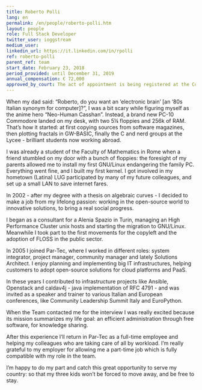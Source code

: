 ```yaml
---
title: Roberto Polli
lang: en
permalink: /en/people/roberto-polli.htm
layout: people
role: Full Stack Developer
twitter_user: ioggstream
medium_user:
linkedin_url: https://it.linkedin.com/in/rpolli
ref: roberto-polli
parent_ref: team
start_date: February 23, 2018
period_provided: until December 31, 2019
annual_compensation: € 72,000
approved_by_court: The act of appointment is being registered at the Court of Auditors
---
```

When my dad said: “Roberto, do you want an ‘electronic brain’ [an ‘80s Italian synonym for computer]?”, I was a bit scary while figuring myself as the anime hero “Neo-Human Casshan”. Instead, a brand new PC-10 Commodore landed on my desk, with two 5¼ floppies and 256k of RAM.
That’s how it started: at first copying sources from software magazines, then plotting fractals in GW-BASIC, finally the C and nerd groups at the Lycee - brilliant students now working abroad.

I was already a student of the Faculty of Mathematics in Rome when a friend stumbled on my door with a bunch of floppies: the foresight of my parents allowed me to install my first GNU/Linux endangering the family PC. Everything went fine, and I built my first kernel. I got involved in my hometown (Latina) LUG participated by many of my future colleagues, and set up a small LAN to save internet fares.

In 2002 - after my degree  with a thesis on algebraic curves - I decided to make a job from my lifelong passion: working in the open-source world to innovative solutions, to bring a real social progress. 

I began as a consultant for a Alenia Spazio in Turin, managing an High Performance Cluster unix hosts and starting the migration to GNU/Linux. Meanwhile I took part to the first movements for the copyleft and the adoption of FLOSS in the public sector.

In 2005 I joined Par-Tec, where I worked in different roles: system integrator, project manager, community manager and lately Solutions Architect. I enjoy planning and implementing big IT infrastructures, helping customers to adopt open-source solutions for cloud platforms and PaaS.

In these years I contributed to infrastructure projects like Ansible, Openstack and caldav4j -  java implementation of RFC 4791 - and was invited as a speaker and trainer to various Italian and European conferences, like Community Leadership Summit Italy and EuroPython. 

When the Team contacted me for the interview I was really excited because its mission summarizes my life goal: an efficient administration through free software, for knowledge sharing. 

After this experience I’ll return in Par-Tec as a full-time employee and helping my colleagues who are taking care of all by workload. I’m really grateful to my employer for allowing me a part-time job which is fully compatible with my role in the team.

I’m happy to do my part and catch this great opportunity to serve my country: so that my three kids won’t be forced to move away, and be free to stay.
